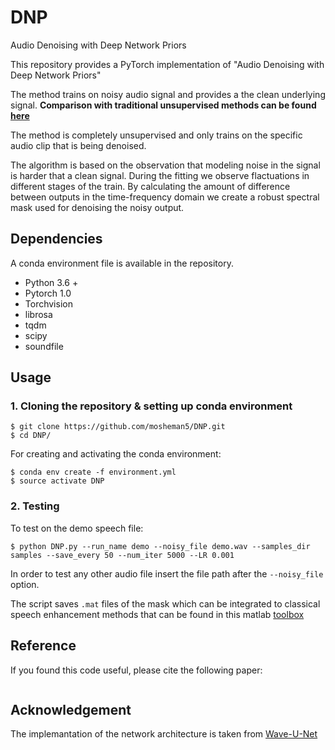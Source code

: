 # DNP
Audio Denoising with Deep Network Priors

This repository provides a PyTorch implementation of "Audio Denoising with Deep Network Priors"

The method trains on noisy audio signal and provides a the clean underlying signal. **Comparison with traditional unsupervised methods can be found [here](https://mosheman5.github.io/DNP/)**

The method is completely unsupervised and only trains on the specific audio clip that is being denoised.

The algorithm is based on the observation that modeling noise in the signal is harder that a clean signal. 
During the fitting we observe flactuations in different stages of the train. 
By calculating the amount of difference between outputs in the time-frequency domain we create a robust spectral mask used for denoising the noisy output. 

## Dependencies
A conda environment file is available in the repository.
* Python 3.6 +
* Pytorch 1.0
* Torchvision
* librosa
* tqdm
* scipy
* soundfile

## Usage

### 1. Cloning the repository & setting up conda environment
```
$ git clone https://github.com/mosheman5/DNP.git
$ cd DNP/
```
For creating and activating the conda environment:
```
$ conda env create -f environment.yml
$ source activate DNP
```
 
### 2. Testing

To test on the demo speech file:

```
$ python DNP.py --run_name demo --noisy_file demo.wav --samples_dir samples --save_every 50 --num_iter 5000 --LR 0.001
```

In order to test any other audio file insert the file path after the ```--noisy_file``` option.

The script saves ```.mat``` files of the mask which can be integrated to classical speech enhancement methods that can be found in this matlab [toolbox](https://www.crcpress.com/downloads/K14513/K14513_CD_Files.zip)

## Reference
If you found this code useful, please cite the following paper:
```TBD
```

## Acknowledgement
The implemantation of the network architecture is taken from [Wave-U-Net](https://github.com/f90/Wave-U-Net)
